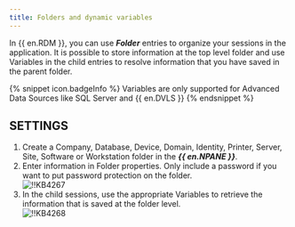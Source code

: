 ```yaml
---
title: Folders and dynamic variables
---
```

In {{ en.RDM }}, you can use ***Folder*** entries to organize your sessions in the application. It is possible to store information at the top level folder and use Variables in the child entries to resolve information that you have saved in the parent folder.

{% snippet icon.badgeInfo %}
Variables are only supported for Advanced Data Sources like SQL Server and {{ en.DVLS }}
{% endsnippet %}

## SETTINGS

1. Create a Company, Database, Device, Domain, Identity, Printer, Server, Site, Software or Workstation folder in the ***{{ en.NPANE }}***.
1. Enter information in Folder properties. Only include a password if you want to put password protection on the folder.  
![!!KB4267](https://webdevolutions.azureedge.net/docs/en/kb/KB4267.png)
1. In the child sessions, use the appropriate Variables to retrieve the information that is saved at the folder level.  
![!!KB4268](https://webdevolutions.azureedge.net/docs/en/kb/KB4268.png)
